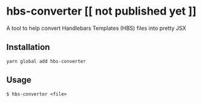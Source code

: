 # hbs-converter \[\[ not published yet ]]

A tool to help convert Handlebars Templates (HBS) files into pretty JSX

## Installation

```
yarn global add hbs-converter
```

## Usage

```
$ hbs-converter <file>
```
